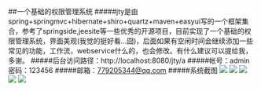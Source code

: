 ##一个基础的权限管理系统
#####jty是由spring+springmvc+hibernate+shiro+quartz+maven+easyui写的一个框架集合，参考了springside,jeesite等一些优秀的开源项目，目前实现了一个基础的权限管理系统，界面美观(我觉的挺好看...囧)，后面如果有空闲时间会继续添加一些常见的功能，工作流，webservice什么的，也会修改。有什么建议可以提给我，多谢。
#####后台访问路径：http://localhost:8080/jty/a
#####帐号：admin 	密码：123456
#####邮箱：779205344@qq.com
#####系统截图
![](http://tianyuyun.qiniudn.com/jty1.png)
![](http://tianyuyun.qiniudn.com/jty2.png)
![](http://tianyuyun.qiniudn.com/jty3.png)
![](http://tianyuyun.qiniudn.com/jty4.png)
![](http://tianyuyun.qiniudn.com/jty5.png)
